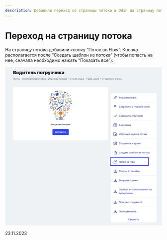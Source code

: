 ```yaml
---
description: Добавили переход со страницы потока в Odin на страницу потока во Flow
---
```


# Переход на страницу потока

На страницу потока добавили кнопку “Поток во Flow”. Кнопка располагается после “Создать шаблон из потока” (чтобы попасть на нее, сначала необходимо нажать “Показать все”):

![](<../../.gitbook/assets/image (1) (1) (1) (1) (1) (1) (1) (1) (1) (1) (1) (1) (1) (1) (1) (1) (1) (1) (1) (1) (1) (1) (1) (1) (1) (1) (1) (1) (1) (1) (1) (1) (1) (1) (1) (1) (1) (1) (1) (1) (1) (1) (1) (1) (1) (1) (1) (1) (1) (1) (1) (1) (1) (1) (1) (1) (1) (1) (1) (1)   (2).png>)

23.11.2023

